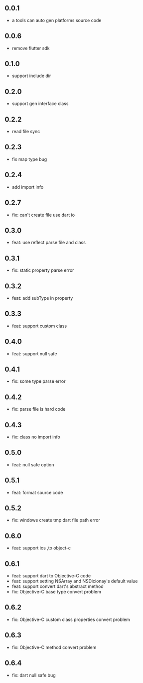 ## 0.0.1

* a tools can auto gen platforms source code

## 0.0.6

* remove flutter sdk

## 0.1.0

* support include dir

## 0.2.0

* support gen interface class

## 0.2.2

* read file sync

## 0.2.3

* fix map type bug

## 0.2.4

* add import info

## 0.2.7

* fix: can't create file use dart io

## 0.3.0

* feat: use reflect parse file and class

## 0.3.1

* fix: static property parse error

## 0.3.2

* feat: add subType in property

## 0.3.3

* feat:  support custom class

## 0.4.0

* feat:  support null safe

## 0.4.1

* fix: some type parse error

## 0.4.2

* fix: parse file is hard code

## 0.4.3

* fix: class no import info

## 0.5.0

* feat: null safe option

## 0.5.1

* feat: format source code

## 0.5.2

* fix: windows create tmp dart file path error

## 0.6.0

* feat: support ios ,to object-c

## 0.6.1

* feat: support dart to Objective-C code
* feat: support setting NSArray and NSDicionay's default value
* feat: support convert dart's abstract method
* fix: Objective-C base type convert problem

## 0.6.2

* fix: Objective-C custom class properties convert problem

## 0.6.3

* fix: Objective-C method convert problem

## 0.6.4

* fix: dart null safe bug